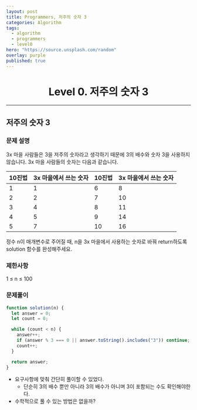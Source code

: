 ```yaml
---
layout: post
title: Programmers, 저주의 숫자 3
categories: Algorithm
tags:
  - algorithm
  - programmers
  - level0
hero: "https://source.unsplash.com/random"
overlay: purple
published: true
---
```


<center>

# Level 0. 저주의 숫자 3

</center>

---

## 저주의 숫자 3

### 문제 설명

3x 마을 사람들은 3을 저주의 숫자라고 생각하기 때문에 3의 배수와 숫자 3을 사용하지 않습니다. 3x 마을 사람들의 숫자는 다음과 같습니다.

| 10진법 | 3x 마을에서 쓰는 숫자 | 10진법 | 3x 마을에서 쓰는 숫자 |
| ------ | --------------------- | ------ | --------------------- |
| 1      | 1                     | 6      | 8                     |
| 2      | 2                     | 7      | 10                    |
| 3      | 4                     | 8      | 11                    |
| 4      | 5                     | 9      | 14                    |
| 5      | 7                     | 10     | 16                    |

정수 n이 매개변수로 주어질 때, n을 3x 마을에서 사용하는 숫자로 바꿔 return하도록 solution 함수를 완성해주세요.

### 제한사항

1 ≤ n ≤ 100

### 문제풀이

```js
function solution(n) {
  let answer = 0;
  let count = 0;

  while (count < n) {
    answer++;
    if (answer % 3 === 0 || answer.toString().includes("3")) continue;
    count++;
  }

  return answer;
}
```

- 요구사항에 맞춰 간단히 풀이할 수 있었다.
  - 단순히 3의 배수 뿐만 아니라 3의 배수가 아니며 3이 포함되는 수도 확인해야한다.
- 수학적으로 풀 수 있는 방법은 없을까?

